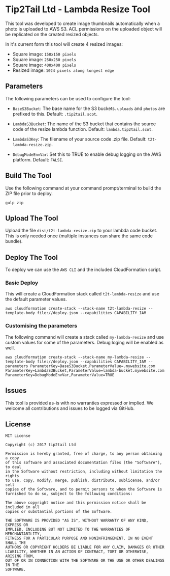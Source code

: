# Tip2Tail Ltd - Lambda Resize Tool

This tool was developed to create image thumbnails automatically when a photo is uploaded to AWS S3.  ACL permissions on the uploaded object will be replicated on the created resized objects.

In it's current form this tool will create 4 resized images:
* Square image: `150x150 pixels`
* Square image: `250x250 pixels`
* Square image: `400x400 pixels`
* Resized image: `1024 pixels along longest edge`

## Parameters

The following parameters can be used to configure the tool:
* `BaseS3Bucket`: The base name for the S3 buckets.  `uploads` and `photos` are prefixed to this.  Default: `.tip2tail.scot`.

* `LambdaS3Bucket`: The name of the S3 bucket that contains the source code of the resize lambda function.  Default: `lambda.tip2tail.scot`.

* `LambdaS3Key`: The filename of your source code .zip file.  Default: `t2t-lambda-resize.zip`.

* `DebugModeEnvVar`: Set this to TRUE to enable debug logging on the AWS platform.  Default: `FALSE`.

## Build The Tool

Use the following command at your command prompt/terminal to build the ZIP file prior to deploy.

`gulp zip`

## Upload The Tool

Upload the file `dist/t2t-lambda-resize.zip` to your lambda code bucket.  This is only needed once (multiple instances can share the same code bundle).

## Deploy The Tool

To deploy we can use the `AWS CLI` and the included CloudFormation script.

### Basic Deploy

This will create a CloudFormation stack called `t2t-lambda-resize` and use the default parameter values.

`aws cloudformation create-stack --stack-name t2t-lambda-resize --template-body file://deploy.json --capabilities CAPABILITY_IAM`

### Customising the parameters

The following command will create a stack called `my-lambda-resize` and use custom values for some of the parameters.  Debug loging will be enabled as well.

`aws cloudformation create-stack --stack-name my-lambda-resize --template-body file://deploy.json --capabilities CAPABILITY_IAM --parameters ParameterKey=BaseS3Bucket,ParameterValue=.mywebsite.com ParameterKey=LambdaS3Bucket,ParameterValue=lambda-bucket.mywebsite.com ParameterKey=DebugModeEnvVar,ParameterValue=TRUE`

## Issues

This tool is provided as-is with no warranties expressed or implied.  We welcome all contributions and issues to be logged via GitHub.

## License

    MIT License

    Copyright (c) 2017 tip2tail Ltd

    Permission is hereby granted, free of charge, to any person obtaining a copy
    of this software and associated documentation files (the "Software"), to deal
    in the Software without restriction, including without limitation the rights
    to use, copy, modify, merge, publish, distribute, sublicense, and/or sell
    copies of the Software, and to permit persons to whom the Software is
    furnished to do so, subject to the following conditions:
    
    The above copyright notice and this permission notice shall be included in all
    copies or substantial portions of the Software.

    THE SOFTWARE IS PROVIDED "AS IS", WITHOUT WARRANTY OF ANY KIND, EXPRESS OR
    IMPLIED, INCLUDING BUT NOT LIMITED TO THE WARRANTIES OF MERCHANTABILITY,
    FITNESS FOR A PARTICULAR PURPOSE AND NONINFRINGEMENT. IN NO EVENT SHALL THE
    AUTHORS OR COPYRIGHT HOLDERS BE LIABLE FOR ANY CLAIM, DAMAGES OR OTHER
    LIABILITY, WHETHER IN AN ACTION OF CONTRACT, TORT OR OTHERWISE, ARISING FROM,
    OUT OF OR IN CONNECTION WITH THE SOFTWARE OR THE USE OR OTHER DEALINGS IN THE
    SOFTWARE.
